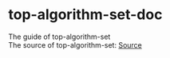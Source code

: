 # top-algorithm-set-doc
The guide of top-algorithm-set  
The source of top-algorithm-set: [Source][1]

[1]: https://github.com/ineedahouse/top-algorithm-set
